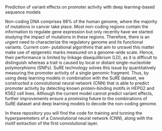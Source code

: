 Prediction of variant effects on promoter activity with deep learning-based sequence models

Non-coding DNA comprises 98% of the human genome, where the majority of mutations in cancer take place. Most non-coding regions contain the information to regulate gene expression but only
recently have we started studying the impact of mutations in these regions. Therefore, there is an urgent need to characterize the regulatory genome and its functional variants. Current com-
putational algorithms that aim to unravel this matter make use of epigenetic marks measured on a genome-wide scale. Hence, their performance is limited by linkage disequilibrium (LD), as it is
difficult to distinguish whereas a trait is caused by local or distant single-nucleotide polymorphisms (SNPs). SuRE technology solves this issue by quantitatively measuring the promoter activity of
a single genomic fragment. Thus, by using deep learning models in combination with the SuRE dataset, we constructed a convolutional neural network (CNN) that is able to predict promoter
activity by detecting known protein-binding motifs in HEPG2 and K562 cell lines. Although the current model cannot predict variant effects, further improvements ensure a promising future to
the combinations of SuRE dataset and deep learning models to decode the non-coding genome.


In these repository you will find the code for training and tunning the hyperparemeters of a Convolutional neural network (CNN), along with the motif extraction of the first convolutional layer.
